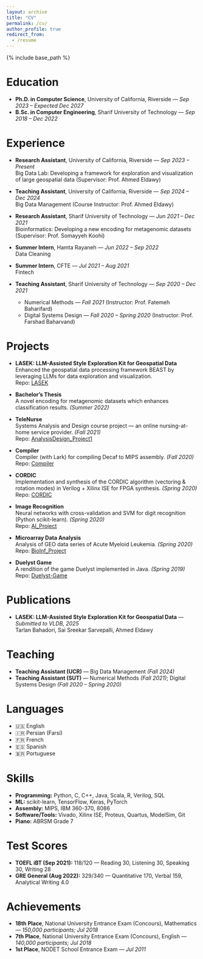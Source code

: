 ```yaml
---
layout: archive
title: "CV"
permalink: /cv/
author_profile: true
redirect_from:
  - /resume
---
```


{% include base_path %}

Education
======
* **Ph.D. in Computer Science**, University of California, Riverside — *Sep 2023 – Expected Dec 2027*
* **B.Sc. in Computer Engineering**, Sharif University of Technology — *Sep 2018 – Dec 2022*

Experience
======
* **Research Assistant**, University of California, Riverside — *Sep 2023 – Present*  
  Big Data Lab: Developing a framework for exploration and visualization of large geospatial data (Supervisor: Prof. Ahmed Eldawy)

* **Teaching Assistant**, University of California, Riverside — *Sep 2024 – Dec 2024*  
  Big Data Management (Course Instructor: Prof. Ahmed Eldawy)

* **Research Assistant**, Sharif University of Technology — *Jun 2021 – Dec 2021*  
  Bioinformatics: Developing a new encoding for metagenomic datasets (Supervisor: Prof. Somayyeh Koohi)

* **Summer Intern**, Hamta Rayaneh — *Jun 2022 – Sep 2022*  
  Data Cleaning

* **Summer Intern**, CFTE — *Jul 2021 – Aug 2021*  
  Fintech

* **Teaching Assistant**, Sharif University of Technology — *Sep 2020 – Dec 2021*  
  - Numerical Methods — *Fall 2021* (Instructor: Prof. Fatemeh Baharifard)  
  - Digital Systems Design — *Fall 2020 – Spring 2020* (Instructor: Prof. Farshad Baharvand)

Projects
======
* **LASEK: LLM-Assisted Style Exploration Kit for Geospatial Data**  
  Enhanced the geospatial data processing framework BEAST by leveraging LLMs for data exploration and visualization.  
  Repo: [LASEK](https://github.com/tarlaun/LASEK)

* **Bachelor’s Thesis**  
  A novel encoding for metagenomic datasets which enhances classification results. *(Summer 2022)*

* **TeleNurse**  
  Systems Analysis and Design course project — an online nursing-at-home service provider. *(Fall 2021)*  
  Repo: [AnalysisDesign_Project1](https://github.com/tarlaun/AnalysisDesign_Project1)

* **Compiler**  
  Compiler (with Lark) for compiling Decaf to MIPS assembly. *(Fall 2020)*  
  Repo: [Compiler](https://github.com/tarlaun/Compiler)

* **CORDIC**  
  Implementation and synthesis of the CORDIC algorithm (vectoring & rotation modes) in Verilog + Xilinx ISE for FPGA synthesis. *(Spring 2020)*  
  Repo: [CORDIC](https://github.com/tarlaun/CORDIC)

* **Image Recognition**  
  Neural networks with cross-validation and SVM for digit recognition (Python scikit-learn). *(Spring 2020)*  
  Repo: [AI_Project](https://github.com/tarlaun/AI_Project)

* **Microarray Data Analysis**  
  Analysis of GEO data series of Acute Myeloid Leukemia. *(Spring 2020)*  
  Repo: [BioInf_Project](https://github.com/tarlaun/BioInf_Project)

* **Duelyst Game**  
  A rendition of the game Duelyst implemented in Java. *(Spring 2019)*  
  Repo: [Duelyst-Game](https://github.com/tarlaun/Duelyst-Game)

Publications
======
* **LASEK: LLM-Assisted Style Exploration Kit for Geospatial Data** — *Submitted to VLDB, 2025*  
  Tarlan Bahadori, Sai Sreekar Sarvepalli, Ahmed Eldawy

Teaching
======
* **Teaching Assistant (UCR)** — Big Data Management *(Fall 2024)*  
* **Teaching Assistant (SUT)** — Numerical Methods *(Fall 2021)*; Digital Systems Design *(Fall 2020 – Spring 2020)*

Languages
======
* 🇺🇸 English
* 🇮🇷 Persian (Farsi)
* 🇫🇷 French
* 🇪🇸 Spanish
* 🇧🇷 Portuguese

Skills
======
* **Programming:** Python, C, C++, Java, Scala, R, Verilog, SQL  
* **ML:** scikit-learn, TensorFlow, Keras, PyTorch  
* **Assembly:** MIPS, IBM 360-370, 8086  
* **Software/Tools:** Vivado, Xilinx ISE, Proteus, Quartus, ModelSim, Git  
* **Piano:** ABRSM Grade 7

Test Scores
======
* **TOEFL iBT (Sep 2021):** 118/120 — Reading 30, Listening 30, Speaking 30, Writing 28  
* **GRE General (Aug 2022):** 329/340 — Quantitative 170, Verbal 159, Analytical Writing 4.0

Achievements
======
* **18th Place**, National University Entrance Exam (Concours), Mathematics — *150,000 participants; Jul 2018*  
* **7th Place**, National University Entrance Exam (Concours), English — *140,000 participants; Jul 2018*  
* **1st Place**, NODET School Entrance Exam — *Jul 2011*
